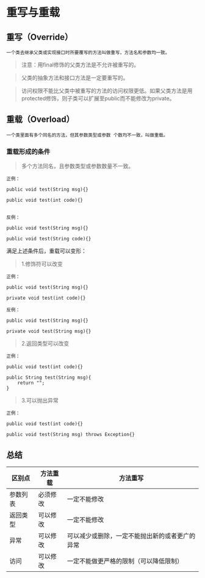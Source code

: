 
# 重写与重载
## 重写（Override）

    一个类去继承父类或实现接口时所要覆写的方法叫做重写，方法名和参数均一致。
    
> 注意：用final修饰的父类方法是不允许被重写的。

> 父类的抽象方法和接口方法是一定要重写的。

> 访问权限不能比父类中被重写的方法的访问权限更低。如果父类方法是用protected修饰，则子类可以扩展至public而不能修改为private。

## 重载（Overload）

    一个类里面有多个同名的方法，但其参数类型或参数 个数均不一致，叫做重载。
    
### 重载形成的条件

> 多个方法同名，且参数类型或参数数量不一致。

```
正例：

public void test(String msg){}

public void test(int code){}


反例：

public void test(String msg){}

public void test(String code){}
```

满足上述条件后，重载可以变形：

> 1.修饰符可以改变

```
正例：

public void test(String msg){}

private void test(int code){}

反例：

public void test(String msg){}

private void test(String msg){}
```

> 2.返回类型可以改变

```
正例：

public void test(int code){}

public String test(String msg){
    return "";
}
```

> 3.可以抛出异常

```
正例：

public void test(int code){}

public void test(String msg) throws Exception{}
```

## 总结

区别点 | 方法重载 | 方法重写
---|---|---
参数列表 | 	必须修改 | 一定不能修改
返回类型 | 可以修改 | 一定不能修改
异常 | 可以修改 |可以减少或删除，一定不能抛出新的或者更广的异常
访问 | 可以修改| 一定不能做更严格的限制（可以降低限制）


